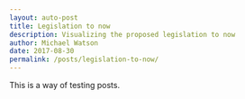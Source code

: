 ```yaml
---
layout: auto-post
title: Legislation to now
description: Visualizing the proposed legislation to now
author: Michael Watson
date: 2017-08-30
permalink: /posts/legislation-to-now/
---
```


This is a way of testing posts.
